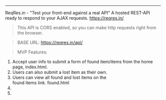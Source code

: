 *************************************************
ReqRes.in - "Test your front-end against a real API"
A hosted REST-API ready to respond to your AJAX requests.
https://reqres.in/

> This API is CORS enabled, so you can make http requests right from the browser.

> BASE URL: https://reqres.in/api/

> MVP Features:
1. Accept user info to submit a form of found item/items from the home page, index.html.
2. Users can also submit a lost item as their own.
3. Users can view all found and lost items on the   
 found items link. found.html
4. 
5. 

